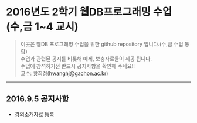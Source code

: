 # 2016년도 2학기 웹DB프로그래밍 수업 (수,금 1~4 교시)
> 이곳은 웹DB 프로그래밍 수업을 위한 github repository 입니다.(수,금 수업 통합)<BR>
> 수업과 관련된 공지를 비롯해 예제, 보충자료들이 제공 됩니다.<BR>
> 수업에 참석하기전 반드시 공지사항을 확인해 주세요!!<BR>
> 교수: 황희정(hwanghj@gachon.ac.kr)
<HR>


## 2016.9.5 공지사항
* 강의소개자료 등록
